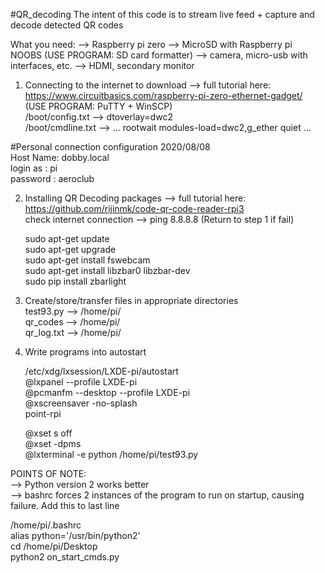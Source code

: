 #QR_decoding
The intent of this code is to stream live feed + capture and decode detected QR codes

What you need:
--> Raspberry pi zero
--> MicroSD with Raspberry pi NOOBS (USE PROGRAM: SD card formatter)
--> camera, micro-usb with interfaces, etc.
--> HDMI, secondary monitor

1) Connecting to the internet to download --> full tutorial here: https://www.circuitbasics.com/raspberry-pi-zero-ethernet-gadget/ <br/>
(USE PROGRAM: PuTTY + WinSCP) <br/>
/boot/config.txt --> dtoverlay=dwc2 <br/>
/boot/cmdline.txt --> ... rootwait modules-load=dwc2,g_ether quiet ... <br/>
    
#Personal connection configuration 2020/08/08 <br/>
   Host Name: dobby.local <br/>
   login as : pi <br/>
   password : aeroclub <br/>

2. Installing QR Decoding packages --> full tutorial here: https://github.com/rijinmk/code-qr-code-reader-rpi3 <br/>
   check internet connection --> ping 8.8.8.8 (Return to step 1 if fail) <br/>
   
   sudo apt-get update <br/>
   sudo apt-get upgrade <br/>
   sudo apt-get install fswebcam <br/>
   sudo apt-get install libzbar0 libzbar-dev <br/>
   sudo pip install zbarlight <br/>
   
3. Create/store/transfer files in appropriate directories <br/>
   test93.py  --> /home/pi/ <br/>
   qr_codes   --> /home/pi/ <br/>
   qr_log.txt --> /home/pi/ <br/>

4. Write programs into autostart <br/>

   /etc/xdg/lxsession/LXDE-pi/autostart <br/>
   @lxpanel --profile LXDE-pi <br/>
   @pcmanfm --desktop --profile LXDE-pi <br/>
   @xscreensaver -no-splash <br/>
   point-rpi

   @xset s off <br/>
   @xset -dpms <br/>
   @lxterminal -e python /home/pi/test93.py <br/>
   
POINTS OF NOTE: <br/>
--> Python version 2 works better <br/>
--> bashrc forces 2 instances of the program to run on startup, causing failure. Add this to last line <br/>

   /home/pi/.bashrc <br/>
   alias python='/usr/bin/python2' <br/>
   cd /home/pi/Desktop <br/>
   python2 on_start_cmds.py <br/>



   
   
